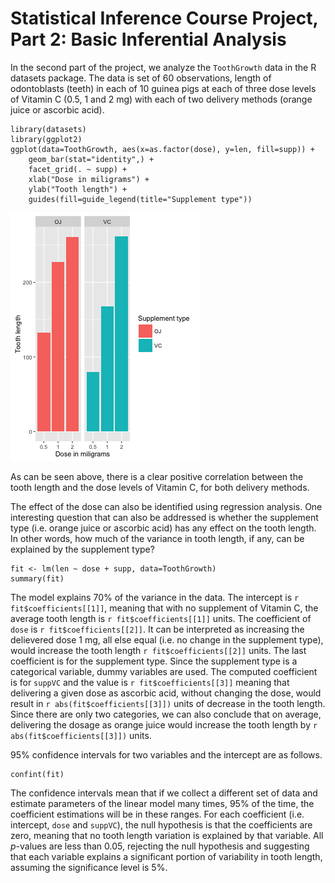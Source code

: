 # Statistical Inference Course Project, Part 2: Basic Inferential Analysis


In the second part of the project, we analyze the `ToothGrowth` data in the R
datasets package. The data is set of 60 observations, length of odontoblasts
(teeth) in each of 10 guinea pigs at each of three dose levels of Vitamin C
(0.5, 1 and 2 mg) with each of two delivery methods (orange juice or ascorbic
acid).

```{r}
library(datasets)
library(ggplot2)
ggplot(data=ToothGrowth, aes(x=as.factor(dose), y=len, fill=supp)) +
    geom_bar(stat="identity",) +
    facet_grid(. ~ supp) +
    xlab("Dose in miligrams") +
    ylab("Tooth length") +
    guides(fill=guide_legend(title="Supplement type"))
```
![plot of chunk unnamed-chunk-2](Plot2_1.png) 


As can be seen above, there is a clear positive correlation between the
tooth length and the dose levels of Vitamin C, for both delivery methods.

The effect of the dose can also be identified using regression analysis. One
interesting question that can also be addressed is whether the supplement type
(i.e. orange juice or ascorbic acid) has any effect on the tooth length. In other
words, how much of the variance in tooth length, if any, can be explained by
the supplement type?


```{r}
fit <- lm(len ~ dose + supp, data=ToothGrowth)
summary(fit)
```

The model explains 70% of the variance in the data.
The intercept is `r fit$coefficients[[1]]`, meaning that with no supplement of
Vitamin C, the average tooth length is `r fit$coefficients[[1]]` units. The
coefficient of `dose` is `r fit$coefficients[[2]]`. It can be interpreted as
increasing the delievered dose 1 mg, all else equal (i.e. no change in the
supplement type), would increase the tooth length `r fit$coefficients[[2]]` units.
The last coefficient is for the supplement type. Since the supplement type is
a categorical variable, dummy variables are used. The computed coefficient
is for `suppVC` and the value is `r fit$coefficients[[3]]` meaning that delivering
a given dose as ascorbic acid, without changing the dose, would result in
`r abs(fit$coefficients[[3]])` units of decrease in the tooth length. Since there
are only two categories, we can also conclude that on average, delivering the dosage as
orange juice would increase the tooth length by `r abs(fit$coefficients[[3]])` units.

95% confidence intervals for two variables and the intercept are as follows.
```{r}
confint(fit)
```
The confidence intervals mean that if we collect a different set of data and
estimate parameters of the linear model many times, 95% of the time, the
coefficient estimations will be in these ranges. For each coefficient (i.e.
intercept, `dose` and `suppVC`), the null hypothesis is that the coefficients are
zero, meaning that no tooth length variation is explained by that variable.
All _p_-values are less than 0.05, rejecting the null hypothesis and suggesting
that each variable explains a significant portion of variability in tooth length,
assuming the significance level is 5%.
